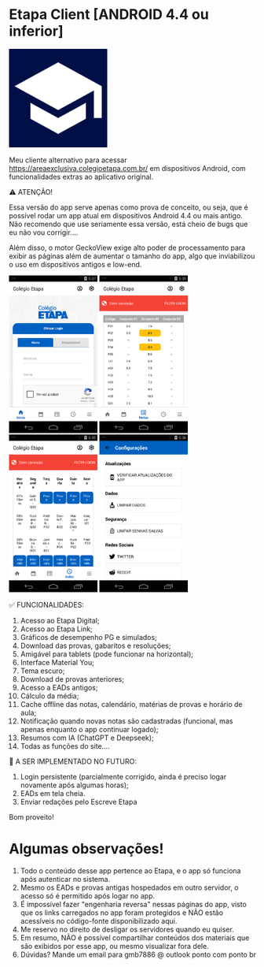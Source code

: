 # Etapa Client [ANDROID 4.4 ou inferior] #

<img src="https://github.com/gmb7886/EtapaClient/blob/main/app/src/main/ic_launcher-playstore.png" width="200"/> 

Meu cliente alternativo para acessar https://areaexclusiva.colegioetapa.com.br/ em dispositivos Android, com funcionalidades extras ao aplicativo original.

⚠️ ATENÇÃO!

Essa versão do app serve apenas como prova de conceito, ou seja, que é possível rodar um app atual em dispositivos Android 4.4 ou mais antigo. Não recomendo que use seriamente essa versão, está cheio de bugs que eu não vou corrigir....

Além disso, o motor GeckoView exige alto poder de processamento para exibir as páginas além de aumentar o tamanho do app, algo que inviabilizou o uso em dispositivos antigos e low-end.

<img src="https://github.com/gmb7886/EtapaClientLegacy/blob/master/app/imagens/legacy_4.png" width="180"/> <img src="https://github.com/gmb7886/EtapaClientLegacy/blob/master/app/imagens/legacy_1.png" width="180"/>
<img src="https://github.com/gmb7886/EtapaClientLegacy/blob/master/app/imagens/legacy_2.png" width="180"/>  <img src="https://github.com/gmb7886/EtapaClientLegacy/blob/master/app/imagens/legacy_3.png" width="180"/> 


✅ FUNCIONALIDADES:
  1. Acesso ao Etapa Digital;
  2. Acesso ao Etapa Link;
  3. Gráficos de desempenho PG e simulados;
  4. Download das provas, gabaritos e resoluções;
  5. Amigável para tablets (pode funcionar na horizontal);
  6. Interface Material You;
  7. Tema escuro;
  8. Download de provas anteriores;
  9. Acesso a EADs antigos;
  10. Cálculo da média;
  11. Cache offline das notas, calendário, matérias de provas e horário de aula;
  12. Notificação quando novas notas são cadastradas (funcional, mas apenas enquanto o app continuar logado);
  13. Resumos com IA (ChatGPT e Deepseek);
  14. Todas as funções do site....

🚫 A SER IMPLEMENTADO NO FUTURO:
  1. Login persistente (parcialmente corrigido, ainda é preciso logar novamente após algumas horas);
  2. EADs em tela cheia.
  3. Enviar redações pelo Escreve Etapa

Bom proveito!

# Algumas observações! #

1. Todo o conteúdo desse app pertence ao Etapa, e o app só funciona após autenticar no sistema.
2. Mesmo os EADs e provas antigas hospedados em outro servidor, o acesso só é permitido após logar no app.
3. É impossível fazer "engenharia reversa" nessas páginas do app, visto que os links carregados no app foram protegidos e NÃO estão acessíveis no código-fonte disponibilizado aqui.
4. Me reservo no direito de desligar os servidores quando eu quiser.
5. Em resumo, NÃO é possível compartilhar conteúdos dos materiais que são exibidos por esse app, ou mesmo visualizar fora dele.
6. Dúvidas? Mande um email para gmb7886 @ outlook ponto com ponto br
